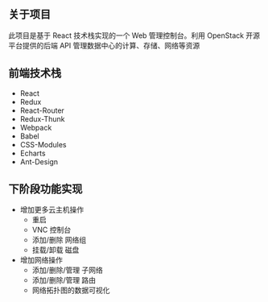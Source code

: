 ## 关于项目
此项目是基于 React 技术栈实现的一个 Web 管理控制台。利用 OpenStack 开源平台提供的后端 API 管理数据中心的计算、存储、网络等资源

## 前端技术栈
- React
- Redux
- React-Router
- Redux-Thunk
- Webpack
- Babel
- CSS-Modules
- Echarts
- Ant-Design

## 下阶段功能实现
- 增加更多云主机操作
    - 重启
    - VNC 控制台
    - 添加/删除 网络组
    - 挂载/卸载 磁盘
- 增加网络操作
    - 添加/删除/管理 子网络
    - 添加/删除/管理 路由
    - 网络拓扑图的数据可视化
